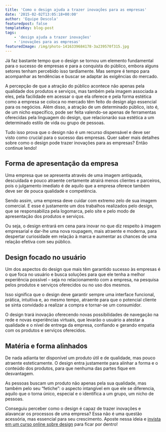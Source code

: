 ```yaml
---
title: 'Como o design ajuda a trazer inovações para as empresas'
date: '2015-02-02T13:05:18+00:00'
author: 'Equipe Descola'
featuredpost: false
templateKey: blog-post
tags:
    - 'design ajuda a trazer inovações'
    - 'inovações para as empresas'
featuredImage: /img/photo-1416339684178-3a239570f315.jpg
---
```

Já faz bastante tempo que o design se tornou um elemento fundamental para o sucesso de empresas e para a conquista do público, embora alguns setores tenham percebido isso tardiamente. Mas sempre é tempo para acompanhar as tendências e buscar se adaptar às exigências do mercado.

A percepção de que a atração do público acontece não apenas pela qualidade dos produtos e serviços, mas também pela imagem associada a eles, pela facilidade em acessar o que ela oferece e pela forma estética como a empresa se coloca no mercado têm feito do design algo essencial para os negócios. Além disso, a atração de um determinado público, isto é, de um nicho específico, pode ser feita valendo-se apenas de ferramentas oferecidas pela linguagem do design, que relacionarão sua estética a um determinado estilo de vida ou grupo de pessoas.

Tudo isso prova que o design não é um recurso dispensável e deve ser visto como crucial para o sucesso das empresas. Quer saber mais detalhes sobre como o design pode trazer inovações para as empresas? Então continue lendo!

**Forma de apresentação da empresa**
------------------------------------

Uma empresa que se apresenta através de uma imagem antiquada, descuidada e pouco atraente certamente atrairá menos clientes e parceiros, pois o julgamento imediato é de aquilo que a empresa oferece também deve ser de pouca qualidade e competência.

Sendo assim, uma empresa deve cuidar com extremo zelo de sua imagem comercial. E esse é justamente um dos trabalhos realizados pelo design, que se responsabiliza pela logomarca, pelo site e pelo modo de apresentação dos produtos e serviços.

Ou seja, o design entrará em cena para inovar no que diz respeito à imagem empresarial e dar-lhe uma nova roupagem, mais atraente e moderna, para despertar curiosidade em relação à marca e aumentar as chances de uma relação efetiva com seu público.

**Design focado no usuário**
----------------------------

Um dos aspectos do design que mais têm garantido sucesso às empresas é o que foca no usuário e busca soluções para que ele tenha a melhor experiência possível – seja no relacionamento com a empresa, na pesquisa pelos produtos e serviços oferecidos ou no uso dos mesmos.

Isso significa que o design deve garantir sempre uma interface funcional, prática, intuitiva e, ao mesmo tempo, atraente para que o potencial cliente se sinta convidado a realizar a compra e tornar-se um consumidor.

O design trará inovação oferecendo novas possibilidades de navegação na rede e novas experiências virtuais, que levarão o usuário a atestar a qualidade e o nível de entrega da empresa, confiando e gerando empatia com os produtos e serviços oferecidos.

**Matéria e forma alinhados**
-----------------------------

De nada adianta ter disponível um produto útil e de qualidade, mas pouco atraente esteticamente. O design entra justamente para alinhar a forma e o conteúdo dos produtos, para que nenhuma das partes fique em desvantagem.

As pessoas buscam um produto não apenas pela sua qualidade, mas também pelo seu “fetiche”: o aspecto intangível em que ele se diferencia, aquilo que o torna único, especial e o identifica a um grupo, um nicho de pessoas.

Conseguiu perceber como o design é capaz de trazer inovações e alavancar os processos de uma empresa? Essa não é uma questão acessória, mas essencial para seu crescimento. Aposte nessa ideia e [invista em um curso online sobre design](http://www.descola.org/curso/6/design-para-novos-contextos) para ficar por dentro!